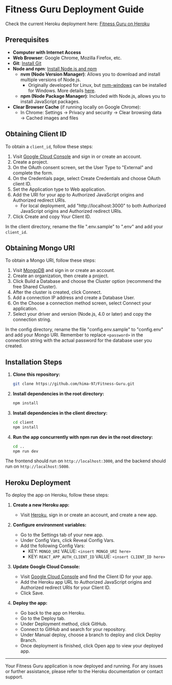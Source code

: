 # Fitness Guru Deployment Guide

Check the current Heroku deployment here: [Fitness Guru on Heroku](https://fitness-guru-main.herokuapp.com/)

## Prerequisites

- **Computer with Internet Access**
- **Web Browser**: Google Chrome, Mozilla Firefox, etc.
- **Git**: [Install Git](https://git-scm.com/downloads)
- **Node and npm**: [Install Node.js and npm](https://docs.npmjs.com/downloading-and-installing-node-js-and-npm)
  - **nvm (Node Version Manager)**: Allows you to download and install multiple versions of Node.js.
    - Originally developed for Linux, but [nvm-windows](https://github.com/coreybutler/nvm-windows/releases) can be installed for Windows. More details [here](https://learn.microsoft.com/en-us/windows/dev-environment/javascript/nodejs-on-windows).
  - **npm (Node Package Manager)**: Included with Node.js, allows you to install JavaScript packages.
- **Clear Browser Cache** (if running locally on Google Chrome):
  - In Chrome: Settings → Privacy and security → Clear browsing data → Cached images and files

## Obtaining Client ID

To obtain a `client_id`, follow these steps:

1. Visit [Google Cloud Console](https://console.cloud.google.com/apis/credentials) and sign in or create an account.
2. Create a project.
3. On the OAuth consent screen, set the User Type to "External" and complete the form.
4. On the Credentials page, select Create Credentials and choose OAuth client ID.
5. Set the Application type to Web application.
6. Add the URI for your app to Authorized JavaScript origins and Authorized redirect URIs.
   - For local deployment, add "http://localhost:3000" to both Authorized JavaScript origins and Authorized redirect URIs.
7. Click Create and copy Your Client ID.

In the client directory, rename the file ".env.sample" to ".env" and add your `client_id`.

## Obtaining Mongo URI

To obtain a Mongo URI, follow these steps:

1. Visit [MongoDB](https://www.mongodb.com/) and sign in or create an account.
2. Create an organization, then create a project.
3. Click Build a Database and choose the Cluster option (recommend the free Shared Cluster).
4. After the cluster is created, click Connect.
5. Add a connection IP address and create a Database User.
6. On the Choose a connection method screen, select Connect your application.
7. Select your driver and version (Node.js, 4.0 or later) and copy the connection string.

In the config directory, rename the file "config.env.sample" to "config.env" and add your Mongo URI. Remember to replace `<password>` in the connection string with the actual password for the database user you created.

## Installation Steps

1. **Clone this repository:**

    ```sh
    git clone https://github.com/hima-97/Fitness-Guru.git
    ```

2. **Install dependencies in the root directory:**

    ```sh
    npm install
    ```

3. **Install dependencies in the client directory:**

    ```sh
    cd client
    npm install
    ```

4. **Run the app concurrently with npm run dev in the root directory:**

    ```sh
    cd ..
    npm run dev
    ```

The frontend should run on `http://localhost:3000`, and the backend should run on `http://localhost:5000`.

## Heroku Deployment

To deploy the app on Heroku, follow these steps:

1. **Create a new Heroku app:**
   - Visit [Heroku](https://www.heroku.com/), sign in or create an account, and create a new app.

2. **Configure environment variables:**
   - Go to the Settings tab of your new app.
   - Under Config Vars, click Reveal Config Vars.
   - Add the following Config Vars:
     - KEY: `MONGO_URI`
       VALUE: `<insert MONGO_URI here>`
     - KEY: `REACT_APP_AUTH_CLIENT_ID`
       VALUE: `<insert CLIENT_ID here>`

3. **Update Google Cloud Console:**
   - Visit [Google Cloud Console](https://console.cloud.google.com/apis/credentials) and find the Client ID for your app.
   - Add the Heroku app URL to Authorized JavaScript origins and Authorized redirect URIs for your Client ID.
   - Click Save.

4. **Deploy the app:**
   - Go back to the app on Heroku.
   - Go to the Deploy tab.
   - Under Deployment method, click GitHub.
   - Connect to GitHub and search for your repository.
   - Under Manual deploy, choose a branch to deploy and click Deploy Branch.
   - Once deployment is finished, click Open app to view your deployed app.

---

Your Fitness Guru application is now deployed and running. For any issues or further assistance, please refer to the Heroku documentation or contact support.
